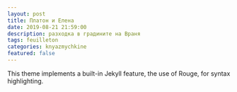 ```yaml
---
layout: post
title: Платон и Елена
date: 2019-08-21 21:59:00
description: разходка в градините на Враня
tags: feuilleton
categories: knyazmychkine
featured: false
---
```


This theme implements a built-in Jekyll feature, the use of Rouge, for syntax highlighting.
